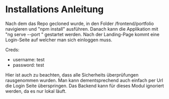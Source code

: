 # Installations Anleitung
Nach dem das Repo gecloned wurde, in den Folder /frontend/portfolio navigieren und "npm install" ausführen.
Danach kann die Applikation mit "ng serve --port <port>" gestartet werden.
Nach der Landing-Page kommt eine Login-Seite auf welcher man sich einloggen muss. 

Creds: 
- username: test
- password: test

Hier ist auch zu beachten, dass alle Sicherheits überprüfungen rausgenommen wurden. Man kann dementsprechend auch einfach per Url die Login Seite überspringen.
Das Backend kann für dieses Modul ignoriert werden, da es nur lokal läuft.
